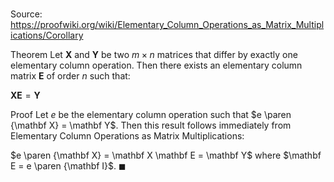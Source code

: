 # 

Source: https://proofwiki.org/wiki/Elementary_Column_Operations_as_Matrix_Multiplications/Corollary

Theorem
Let $\mathbf X$ and $\mathbf Y$ be two $m \times n$ matrices that differ by exactly one elementary column operation.
Then there exists an elementary column matrix $\mathbf E$ of order $n$ such that:

$\mathbf X \mathbf E = \mathbf Y$


Proof
Let $e$ be the elementary column operation such that $e \paren {\mathbf X} = \mathbf Y$.
Then this result follows immediately from Elementary Column Operations as Matrix Multiplications:

$e \paren {\mathbf X} = \mathbf X \mathbf E = \mathbf Y$
where $\mathbf E = e \paren {\mathbf I}$.
$\blacksquare$





